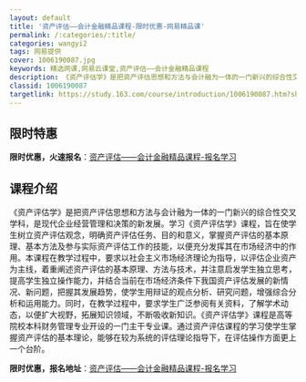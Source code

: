 ```yaml
---
layout: default
title: '资产评估——会计金融精品课程-限时优惠-网易精品课'
permalink: /:categories/:title/
categories: wangyi2
tags: 网易提供
cover: 1006190087.jpg
keywords: 精选网课,网易云课堂,资产评估——会计金融精品课程
description: 《资产评估学》是把资产评估思想和方法与会计融为一体的一门新兴的综合性交叉学科，是现代企业经营管理和决策的新发展。学习《资
classid: 1006190087
targetlink: https://study.163.com/course/introduction/1006190087.htm?share=1&shareId=1025206652&utm_campaign=share&utm_medium=iphoneShare&utm_source=&utm_u=1025206652
---
```


## 限时特惠

**限时优惠，火速报名**：[资产评估——会计金融精品课程-报名学习](https://study.163.com/course/introduction/1006190087.htm?share=1&shareId=1025206652&utm_campaign=share&utm_medium=iphoneShare&utm_source=&utm_u=1025206652)

## 课程介绍

《资产评估学》是把资产评估思想和方法与会计融为一体的一门新兴的综合性交叉学科，是现代企业经营管理和决策的新发展。学习《资产评估学》课程，旨在使学生树立资产评估观念，明确资产评估任务、目的和意义，掌握资产评估的基本原理、基本方法及参与实际资产评估工作的技能，以便充分发挥其在市场经济中的作用。本课程在教学过程中，要求以社会主义市场经济理论为指导，以评估企业资产为主线，着重阐述资产评估的基本原理、方法与技术，并注意启发学生独立思考，提高学生独立操作能力，并结合当前在市场经济条件下我国资产评估发展的新情况、新问题，把握其发展趋势，使学生用辩证的观点分析、研究问题，增强综合分析和运用能力。同时，在教学过程中，要求学生广泛参阅有关资料，了解学术动态，以便扩大视野，拓展知识领域，不断吸收新知识。《资产评估学》课程是高等院校本科财务管理专业开设的一门主干专业课。通过资产评估课程的学习使学生掌握资产评估的基本理论，能够在较为系统的评估理论指导下，在评估操作方面更上一个台阶。

**限时优惠，报名地址**：[资产评估——会计金融精品课程-报名学习](https://study.163.com/course/introduction/1006190087.htm?share=1&shareId=1025206652&utm_campaign=share&utm_medium=iphoneShare&utm_source=&utm_u=1025206652)

